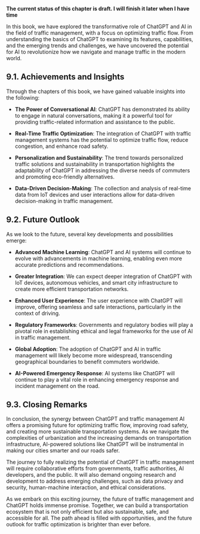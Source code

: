 **The current status of this chapter is draft. I will finish it later when I have time**

In this book, we have explored the transformative role of ChatGPT and AI in the field of traffic management, with a focus on optimizing traffic flow. From understanding the basics of ChatGPT to examining its features, capabilities, and the emerging trends and challenges, we have uncovered the potential for AI to revolutionize how we navigate and manage traffic in the modern world.

9.1. **Achievements and Insights**
----------------------------------

Through the chapters of this book, we have gained valuable insights into the following:

* **The Power of Conversational AI**: ChatGPT has demonstrated its ability to engage in natural conversations, making it a powerful tool for providing traffic-related information and assistance to the public.

* **Real-Time Traffic Optimization**: The integration of ChatGPT with traffic management systems has the potential to optimize traffic flow, reduce congestion, and enhance road safety.

* **Personalization and Sustainability**: The trend towards personalized traffic solutions and sustainability in transportation highlights the adaptability of ChatGPT in addressing the diverse needs of commuters and promoting eco-friendly alternatives.

* **Data-Driven Decision-Making**: The collection and analysis of real-time data from IoT devices and user interactions allow for data-driven decision-making in traffic management.

9.2. **Future Outlook**
-----------------------

As we look to the future, several key developments and possibilities emerge:

* **Advanced Machine Learning**: ChatGPT and AI systems will continue to evolve with advancements in machine learning, enabling even more accurate predictions and recommendations.

* **Greater Integration**: We can expect deeper integration of ChatGPT with IoT devices, autonomous vehicles, and smart city infrastructure to create more efficient transportation networks.

* **Enhanced User Experience**: The user experience with ChatGPT will improve, offering seamless and safe interactions, particularly in the context of driving.

* **Regulatory Frameworks**: Governments and regulatory bodies will play a pivotal role in establishing ethical and legal frameworks for the use of AI in traffic management.

* **Global Adoption**: The adoption of ChatGPT and AI in traffic management will likely become more widespread, transcending geographical boundaries to benefit commuters worldwide.

* **AI-Powered Emergency Response**: AI systems like ChatGPT will continue to play a vital role in enhancing emergency response and incident management on the road.

9.3. **Closing Remarks**
------------------------

In conclusion, the synergy between ChatGPT and traffic management AI offers a promising future for optimizing traffic flow, improving road safety, and creating more sustainable transportation systems. As we navigate the complexities of urbanization and the increasing demands on transportation infrastructure, AI-powered solutions like ChatGPT will be instrumental in making our cities smarter and our roads safer.

The journey to fully realizing the potential of ChatGPT in traffic management will require collaborative efforts from governments, traffic authorities, AI developers, and the public. It will also demand ongoing research and development to address emerging challenges, such as data privacy and security, human-machine interaction, and ethical considerations.

As we embark on this exciting journey, the future of traffic management and ChatGPT holds immense promise. Together, we can build a transportation ecosystem that is not only efficient but also sustainable, safe, and accessible for all. The path ahead is filled with opportunities, and the future outlook for traffic optimization is brighter than ever before.
